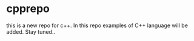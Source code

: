 # cpprepo
this is a new repo for c++.
In this repo examples of C++ language will be added.
Stay tuned..
